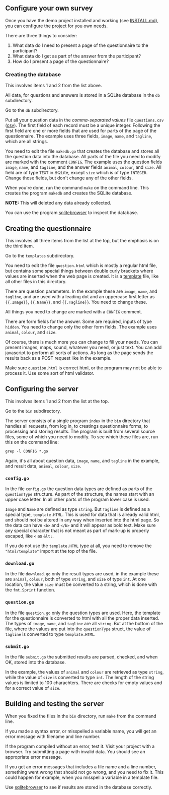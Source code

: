 ## Configure your own survey

Once you have the demo project installed and working (see
[INSTALL.md](INSTALL.md)), you can configure the project for you own
needs.

There are three things to consider:

 1. What data do I need to present a page of the questionnaire to the
    participant?
 2. What data do I get as part of the answer from the participant?
 3. How do I present a page of the questionnaire?

### Creating the database

This involves items 1 and 2 from the list above.

All data, for questions and answers is stored in a SQLite database in
the `db` subdirectory.

Go to the `db` subdirectory.

Put all your question data in the
*comma-separated values* file `questions.csv`
([csv](https://golang.org/pkg/encoding/csv/)).
The first field of each record must be a unique integer. Following the
first field are one or more fields that are used for parts of the page
of the questionnaire. The example uses three fields, `image`, `name`,
and `tagline`, which are all strings.

You need to edit the file `makedb.go` that creates the database and
stores all the question data into the database. All parts of the file you need to
modify are marked with the comment `CONFIG`. The example uses the
question fields `image`, `name`, and `tagline`, and the answer fields
`animal`, `colour`, and `size`. All field are of type `TEXT` in SQLite, except
`size` which is of type `INTEGER`. Change those fields, but don't change
any of the other fields.

When you're done, run the command `make` on the command line. This
creates the program `makedb` and creates the SQLite database.

**NOTE:** This will deleted any data already collected.

You can use the program [sqlitebrowser](https://sqlitebrowser.org/) to
inspect the database.

## Creating the questionnaire

This involves all three items from the list at the top, but the
emphasis is on the third item.

Go to the `templates` subdirectory.

You need to edit the file `question.html` which is mostly a regular
html file, but contains some special things between double curly
brackets where values are inserted when the web page is created. It is
a [template](https://golang.org/pkg/html/template/) file, like all
other files in this directory.

There are question parameters. In the example these are `image`,
`name`, and `tagline`, and are used with a leading dot and an uppercase
first letter as `{{.Image}}`, `{{.Name}}`, and `{{.Tagline}}`. You
need to change these.

All things you need to change are marked with a `CONFIG` comment.

There are form fields for the answer. Some are required, inputs of
type `hidden`. You need to change only the other form fields. The example
uses `animal`, `colour`, and `size`.

Of course, there is much more you can change to fill your needs. You
can present images, maps, sound, whatever you need, or just text. You
can add javascript to perform all sorts of actions. As long as the page
sends the results back as a POST request like in the example.

Make sure `question.html` is correct html, or the program may not be
able to process it. Use some sort of html validator.

## Configuring the server

This involves items 1 and 2 from the list at the top.

Go to the `bin` subdirectory.

The server consists of a single program `index` in the `bin`
directory that handles all requests, from log in, to creatings
questionnaire forms, to processing and storing results. The program is
built from several source files, some of which you need to modify. To
see which these files are, run this on the command line:
```
grep -l CONFIG *.go
```

Again, it's all about question data, `image`, `name`, and `tagline` in
the example, and result data, `animal`, `colour`, `size`.

### `config.go`

In the file `config.go` the question data types are defined as parts
of the `questionType` structure. As part of the structure, the names
start with an upper case letter. In all other parts of the program
lower case is used.

`Image` and `Name` are defined as type `string`. But `Tagline` is
defined as a special type, `template.HTML`. This is used for data that
is already valid html, and should not be altered in any way when
inserted into the html page. So the data can have `<b>` and `</b>` and
it will appear as bold text. Make sure any special character that is
not meant as part of mark-up is properly escaped, like `<` as `&lt;`.

If you do not use the `template.HTML` type at  all, you need to remove
the `"html/template"` import at the top of the file.

### `download.go`

In the file `download.go` only the result types are used, in the
example these are `animal`, `colour`, both of type `string`, and
`size` of type `int`. At one location, the value `size` must be
converted to a string, which is done with the `fmt.Sprint` function.

### `question.go`

In the file `question.go` only the question types are used. Here, the
template for the questionnaire is converted to html with all the
proper data inserted. The types of `image`, `name`, and `tagline` are
all `string`. But at the bottom of the file, where the values are put
into the `questionType` struct, the value of `tagline` is converted to
type `template.HTML`.

### `submit.go`

In the file `submit.go` the submitted results are parsed, checked, and
when OK, stored into the database.

In the example, the values of `animal` and `colour` are retrieved as
type `string`, while the value of `size` is converted to type `int`.
The length of the string values is limited to 100 charachters. There
are checks for empty values and for a correct value of `size`.

## Building and testing the server

When you fixed the files in the `bin` directory, run `make` from the
command line.

If you made a syntax error, or misspelled a variable name, you will
get an error message with filename and line number.

If the program compiled without an error, test it. Visit your project
with a browser. Try submitting a page with invalid data. You
should see an appropriate error message.

If you get an error messages that includes a file name and a line
number, something went wrong that should not go wrong, and you need to fix
it. This could happen for example, when you misspell a variable in a
template file.

Use [sqlitebrowser](https://sqlitebrowser.org/) to see if results are
stored in the database correctly.
